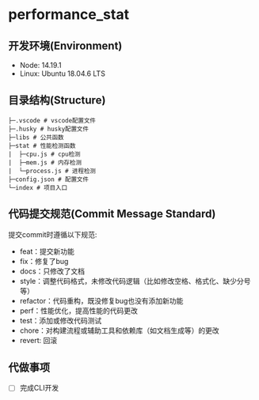 # performance_stat

## 开发环境(Environment)

- Node: 14.19.1
- Linux: Ubuntu 18.04.6 LTS

## 目录结构(Structure)

```
├─.vscode # vscode配置文件
├─.husky # husky配置文件
├─libs # 公共函数
├─stat # 性能检测函数
|  ├─cpu.js # cpu检测
|  ├─mem.js # 内存检测
|  └─process.js # 进程检测
├─config.json # 配置文件
└─index # 项目入口
```

## 代码提交规范(Commit Message Standard)

提交commit时遵循以下规范:

- feat：提交新功能
- fix：修复了bug
- docs：只修改了文档
- style：调整代码格式，未修改代码逻辑（比如修改空格、格式化、缺少分号等）
- refactor：代码重构，既没修复bug也没有添加新功能
- perf：性能优化，提高性能的代码更改
- test：添加或修改代码测试
- chore：对构建流程或辅助工具和依赖库（如文档生成等）的更改
- revert: 回滚

## 代做事项

- [ ] 完成CLI开发